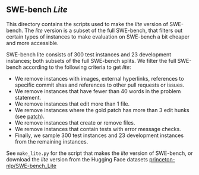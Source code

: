 ## SWE-bench *Lite*
This directory contains the scripts used to make the *lite* version of SWE-bench. The *lite* version is a subset of the full SWE-bench, that filters out certain types of instances to make evaluation on SWE-bench a bit cheaper and more accessible.

SWE-bench lite consists of 300 test instances and 23 development instances; both subsets of the full SWE-bench splits. We filter the full SWE-bench according to the following criteria to get *lite*:
- We remove instances with images, external hyperlinks, references to specific commit shas and references to other pull requests or issues.
- We remove instances that have fewer than 40 words in the problem statement.
- We remove instances that edit more than 1 file.
- We remove instances where the gold patch has more than 3 edit hunks (see [patch](https://man7.org/linux/man-pages/man1/patch.1.html)).
- We remove instances that create or remove files.
- We remove instances that contain tests with error message checks.
- Finally, we sample 300 test instances and 23 development instances from the remaining instances.

See `make_lite.py` for the script that makes the *lite* version of SWE-bench, or download the *lite* version from the Hugging Face datasets [princeton-nlp/SWE-bench_Lite](https://huggingface.co/datasets/SWE-bench/SWE-bench_Lite)
